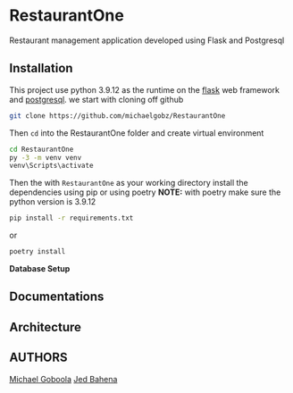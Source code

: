 # RestaurantOne
Restaurant management application developed using Flask and Postgresql

## Installation
This project use python 3.9.12 as the runtime on the [flask](https://flask.palletsprojects.com/en/2.2.x/) web framework and [postgresql](https://www.postgresql.org/docs/). we start with cloning off github

```bash
git clone https://github.com/michaelgobz/RestaurantOne
```
Then ```cd``` into the RestaurantOne folder and create virtual environment

```bash
cd RestaurantOne
py -3 -m venv venv
venv\Scripts\activate
```
Then the with ```RestaurantOne``` as your working directory 
install the dependencies using pip or using poetry
**NOTE:** with poetry make sure the python version is 3.9.12

```bash
pip install -r requirements.txt
```
or

```bash
poetry install
```
**Database Setup**


## Documentations

## Architecture

## AUTHORS
[Michael Goboola](https://github.com/michaelgobz/)
[Jed Bahena](https://github.com/Jed-hub)
